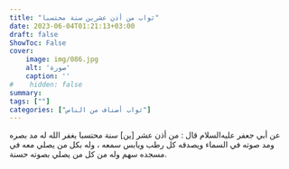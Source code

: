 ```yaml
---
title: "ثواب من أذن عشرين سنة محتسبا"
date: 2023-06-04T01:21:13+03:00
draft: false
ShowToc: False
cover:
    image: img/086.jpg
    alt: 'صورة'
    caption: ''
#    hidden: false
summary: 
tags: [""]
categories: ["ثواب أصناف من الناس"]
---
```

عن أبي جعفر عليه‌السلام قال : من أذن
عشر [ين] سنة محتسبا يغفر الله له مد بصره ومد صوته في السماء
ويصدقه كل رطب ويابس سمعه ، وله بكل من يصلي معه في مسجده سهم
وله من كل من يصلي بصوته حسنة.



